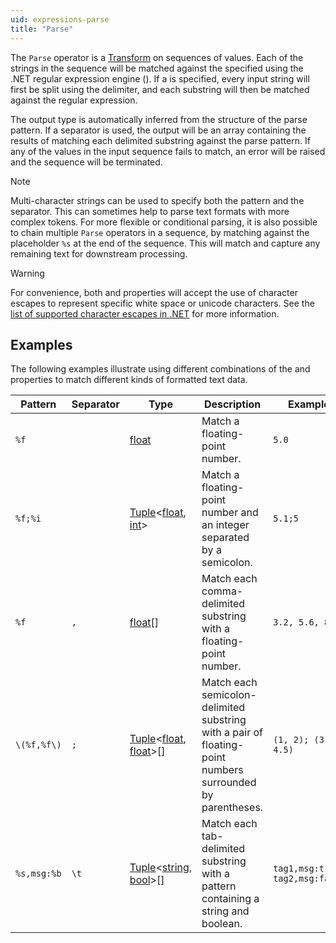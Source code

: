 ```yaml
---
uid: expressions-parse
title: "Parse"
---
```


The `Parse` operator is a [Transform](xref:operators#transform) on sequences of <xref href="System.String"/> values. Each of the strings in the sequence will be matched against the specified <xref href="Bonsai.Expressions.ParseBuilder.Pattern"/> using the .NET regular expression engine (<xref href="System.Text.RegularExpressions.Regex"/>). If a <xref href="Bonsai.Expressions.ParseBuilder.Separator"/> is specified, every input string will first be split using the delimiter, and each substring will then be matched against the regular expression.

The output type is automatically inferred from the structure of the parse pattern. If a separator is used, the output will be an array containing the results of matching each delimited substring against the parse pattern. If any of the values in the input sequence fails to match, an error will be raised and the sequence will be terminated.

> [!Note]
> Multi-character strings can be used to specify both the pattern and the separator. This can sometimes help to parse text formats with more complex tokens. For more flexible or conditional parsing, it is also possible to chain multiple `Parse` operators in a sequence, by matching against the placeholder `%s` at the end of the sequence. This will match and capture any remaining text for downstream processing.

> [!Warning]
> For convenience, both <xref href="Bonsai.Expressions.ParseBuilder.Pattern"/> and <xref href="Bonsai.Expressions.ParseBuilder.Separator"/> properties will accept the use of character escapes to represent specific white space or unicode characters. See the [list of supported character escapes in .NET](https://learn.microsoft.com/en-us/dotnet/standard/base-types/character-escapes-in-regular-expressions#character-escapes-in-net) for more information.

## Examples

The following examples illustrate using different combinations of the <xref href="Bonsai.Expressions.ParseBuilder.Pattern"/> and <xref href="Bonsai.Expressions.ParseBuilder.Separator"/> properties to match different kinds of formatted text data.

| Pattern     | Separator | Type                          | Description | Example |
| ----------- | --------- | ----------------------------- | ----------- | ------- |
| `%f`        |           | [float](xref:System.Single)   | Match a floating-point number. | `5.0` |
| `%f;%i`     |           | [Tuple](xref:System.Tuple`2)<[float](xref:System.Single), [int](xref:System.Int32)>  | Match a floating-point number and an integer separated by a semicolon. | `5.1;5`
| `%f`        | `,`       | [float](xref:System.Single)[] | Match each comma-delimited substring with a floating-point number. | `3.2, 5.6, 8.9` |
| `\(%f,%f\)` | `;`       | [Tuple](xref:System.Tuple`2)<[float](xref:System.Single), [float](xref:System.Single)>[] | Match each semicolon-delimited substring with a pair of floating-point numbers surrounded by parentheses. | `(1, 2); (3.14, 4.5)` |
| `%s,msg:%b` | `\t`      | [Tuple](xref:System.Tuple`2)<[string](xref:System.String), [bool](xref:System.Boolean)>[] | Match each tab-delimited substring with a pattern containing a string and boolean. | `tag1,msg:true tag2,msg:false` |
